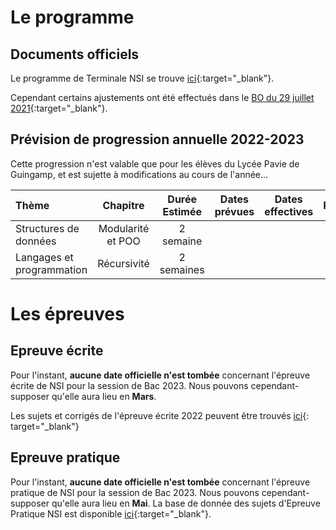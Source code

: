 ﻿# Le programme
## Documents officiels
Le programme de Terminale NSI se trouve [ici](https://cache.media.eduscol.education.fr/file/SPE8_MENJ_25_7_2019/93/3/spe247_annexe_1158933.pdf){:target="_blank"}.

Cependant certains ajustements ont été effectués dans le [BO du 29 juillet 2021](https://www.education.gouv.fr/bo/21/Hebdo30/MENE2121274N.htm){:target="_blank"}.

## Prévision de progression annuelle 2022-2023

Cette progression n'est valable que pour les élèves du Lycée Pavie de Guingamp, et est sujette à modifications au cours de l'année...

| Thème | Chapitre | Durée Estimée | Dates prévues | Dates effectives | Remarques |
| :---  | :---:    | :---:         | :---:         | :---:            | ---:      |
| Structures de données | Modularité et POO | 2 semaine | | | |
| Langages et programmation | Récursivité | 2 semaines |  | | | 


# Les épreuves

## Epreuve écrite

Pour l'instant, **aucune date officielle n'est tombée** concernant l'épreuve écrite de NSI pour la session de Bac 2023. Nous pouvons cependant- supposer qu'elle aura lieu en **Mars**.

Les sujets et corrigés de l'épreuve écrite 2022 peuvent être trouvés [ici](https://www.math93.com/annales-du-bac/bac-specialite-nsi-bac-2021/1054-bac-nsi-2022-metropole-sujets-et-corriges-de-nsi.html){: target="_blank"}

## Epreuve pratique

Pour l'instant, **aucune date officielle n'est tombée** concernant l'épreuve pratique de NSI pour la session de Bac 2023. Nous pouvons cependant- supposer qu'elle aura lieu en **Mai**.
La base de donnée des sujets d'Epreuve Pratique NSI est disponible [ici](https://eduscol.education.fr/2661/banque-des-epreuves-pratiques-de-specialite-nsi){:target="_blank"}.